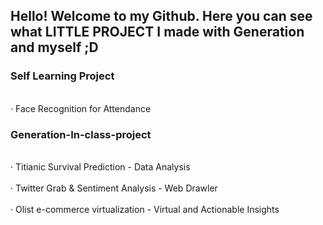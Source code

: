 ## Hello! Welcome to my Github. Here you can see what LITTLE PROJECT I made with Generation and myself ;D</br>

### Self Learning Project
<br>‧ Face Recognition for Attendance</br>

### Generation-In-class-project
<br>‧ Titianic Survival Prediction - Data Analysis</br>
<br>‧ Twitter Grab & Sentiment Analysis - Web Drawler</br>
<br>‧ Olist e-commerce virtualization - Virtual and Actionable Insights</br>
